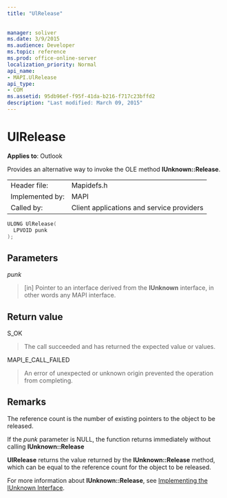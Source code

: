 ```yaml
---
title: "UlRelease"
 
 
manager: soliver
ms.date: 3/9/2015
ms.audience: Developer
ms.topic: reference
ms.prod: office-online-server
localization_priority: Normal
api_name:
- MAPI.UlRelease
api_type:
- COM
ms.assetid: 95db96ef-f95f-41da-b216-f717c23bffd2
description: "Last modified: March 09, 2015"
---
```


# UlRelease

  
  
**Applies to**: Outlook 
  
Provides an alternative way to invoke the OLE method **IUnknown::Release**. 
  
|||
|:-----|:-----|
|Header file:  <br/> |Mapidefs.h  <br/> |
|Implemented by:  <br/> |MAPI  <br/> |
|Called by:  <br/> |Client applications and service providers  <br/> |
   
```cpp
ULONG UlRelease(
  LPVOID punk
);
```

## Parameters

 _punk_
  
> [in] Pointer to an interface derived from the **IUnknown** interface, in other words any MAPI interface. 
    
## Return value

S_OK 
  
> The call succeeded and has returned the expected value or values. 
    
MAPI_E_CALL_FAILED 
  
> An error of unexpected or unknown origin prevented the operation from completing.
    
## Remarks

The reference count is the number of existing pointers to the object to be released. 
  
If the  _punk_ parameter is NULL, the function returns immediately without calling **IUnknown::Release**
  
 **UlRelease** returns the value returned by the **IUnknown::Release** method, which can be equal to the reference count for the object to be released. 
  
For more information about **IUnknown::Release**, see [Implementing the IUnknown Interface](implementing-the-iunknown-interface.md). 
  

